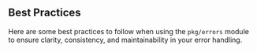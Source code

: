 <!--
 * Author: Martin <lmccc.dev@gmail.com>
 * Co-Author: AI Assistant
 * Description: This document was collaboratively developed by Martin and AI Assistant.
-->

## Best Practices

Here are some best practices to follow when using the `pkg/errors` module to ensure clarity, consistency, and maintainability in your error handling. 